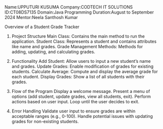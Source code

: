 Name:UPPUTURI KUSUMA
Company:CODTECH IT SOLUTIONS
ID:CT08DS7135
Domain:Java Programming
Duration:August to September 2024
Mentor:Neela Santhosh Kumar

Overview of a Student Grade Tracker 

1. Project Structure
Main Class: Contains the main method to run the application.
Student Class: Represents a student and contains attributes like name and grades.
Grade Management Methods: Methods for adding, updating, and calculating grades.

2. Functionality
Add Student: Allow users to input a new student’s name and grades.
Update Grades: Enable modification of grades for existing students.
Calculate Average: Compute and display the average grade for each student.
Display Grades: Show a list of all students with their grades.

3. Flow of the Program
Display a welcome message.
Present a menu of options (add student, update grades, view all students, exit).
Perform actions based on user input.
Loop until the user decides to exit.

4. Error Handling
Validate user input to ensure grades are within acceptable ranges (e.g., 0-100).
Handle potential issues with updating grades for non-existing students.
   

